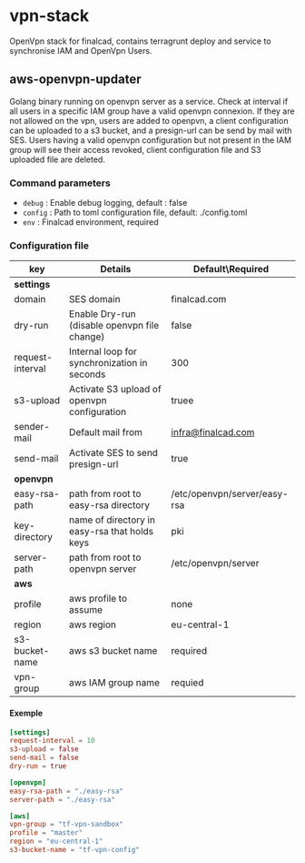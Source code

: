 # vpn-stack

OpenVpn stack for finalcad, contains terragrunt deploy and service to synchronise IAM and OpenVpn Users.

## aws-openvpn-updater

Golang binary running on openvpn server as a service. Check at interval if all users in a specific IAM group have a valid openvpn connexion. If they are not allowed on the vpn, users are added to openpvn, a client configuration can be uploaded to a s3 bucket, and a presign-url can be send by mail with SES. Users having a valid openvpn configuration but not present in the IAM group will see their access revoked, client configuration file and S3 uploaded file are deleted.

### Command parameters

- `debug` : Enable debug logging, default : false
- `config` : Path to toml configuration file, default: ./config.toml
- `env` : Finalcad environment, required

### Configuration file

| key  	| Details  	| Default\Required  	|
|---	|---	    |---	    |
| **settings** |
| domain            | SES domain                                    | finalcad.com                 |
| dry-run           | Enable Dry-run (disable openvpn file change)  | false                        |
| request-interval  | Internal loop for synchronization in seconds  | 300                          |
| s3-upload         | Activate S3 upload of openvpn configuration   | truee                        |
| sender-mail       | Default mail from                             | infra@finalcad.com           |
| send-mail         | Activate SES to send presign-url              | true                         |
| **openvpn** |
| easy-rsa-path     | path from root to easy-rsa directory          | /etc/openvpn/server/easy-rsa |
| key-directory     | name of directory in easy-rsa that holds keys | pki                          |
| server-path       | path from root to openvpn server              | /etc/openvpn/server          |
| **aws** |
| profile           | aws profile to assume                         | none                         |
| region            | aws region                                    | eu-central-1                 |
| s3-bucket-name    | aws s3 bucket name                            | required                     |
| vpn-group         | aws IAM group name                            | requied                      |

#### Exemple

```toml
[settings]
request-interval = 10
s3-upload = false
send-mail = false
dry-run = true

[openvpn]
easy-rsa-path = "./easy-rsa"
server-path = "./easy-rsa"

[aws]
vpn-group = "tf-vpn-sandbox"
profile = "master"
region = "eu-central-1"
s3-bucket-name = "tf-vpn-config"
```
